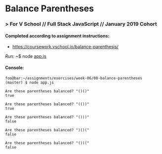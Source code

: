 # Balance Parentheses
### > For V School // Full Stack JavaScript // January 2019 Cohort

#### Completed according to assignment instructions: 
- https://coursework.vschool.io/balance-parenthesis/

*Run:* ~$ node <a href="app.js">app.js</a>

#### Console:
```console
foo@bar:~/assignments/exercises/week-06/08-balance-parentheses (master) $ node app.js

Are these parentheses balanced? "()()"
true

Are these parentheses balanced? "(())"
true

Are these parentheses balanced? "()))"
false

Are these parentheses balanced? ")()("
false

Are these parentheses balanced? "())("
false
```
